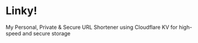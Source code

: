 # Linky!
 My Personal, Private & Secure URL Shortener using Cloudflare KV for high-speed and secure storage
